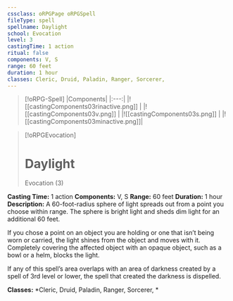 ```yaml
---
cssclass: oRPGPage oRPGSpell
fileType: spell
spellname: Daylight
school: Evocation
level: 3
castingTime: 1 action
ritual: false
components: V, S
range: 60 feet
duration: 1 hour
classes: Cleric, Druid, Paladin, Ranger, Sorcerer,
---
```

> [!oRPG-Spell]
> |Components|
> |:---:|
> |![[castingComponents03rinactive.png]] |
> |![[castingComponents03v.png]] |
> |![[castingComponents03s.png]] |
> |![[castingComponents03minactive.png]]|

> [!oRPGEvocation]
>#  Daylight
> Evocation  (3)

**Casting Time:** 1 action
**Components:** V, S
**Range:** 60 feet
**Duration:**  1 hour
**Description:**
A 60-foot-radius sphere of light spreads out from a point you choose within range. The sphere is bright light and sheds dim light for an additional 60 feet.



 If you chose a point on an object you are holding or one that isn’t being worn or carried, the light shines from the object and moves with it. Completely covering the affected object with an opaque object, such as a bowl or a helm, blocks the light.



 If any of this spell’s area overlaps with an area of darkness created by a spell of 3rd level or lower, the spell that created the darkness is dispelled.



**Classes:**  *Cleric, Druid, Paladin, Ranger, Sorcerer, *


